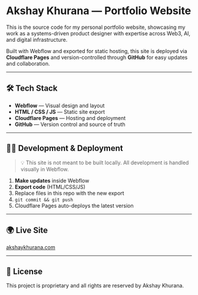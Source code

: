 # Akshay Khurana — Portfolio Website

This is the source code for my personal portfolio website, showcasing my work as a systems-driven product designer with expertise across Web3, AI, and digital infrastructure.

Built with Webflow and exported for static hosting, this site is deployed via **Cloudflare Pages** and version-controlled through **GitHub** for easy updates and collaboration.

---

## 🛠 Tech Stack

- **Webflow** — Visual design and layout
- **HTML / CSS / JS** — Static site export
- **Cloudflare Pages** — Hosting and deployment
- **GitHub** — Version control and source of truth

---

## 🧑‍💻 Development & Deployment

> 💡 This site is not meant to be built locally. All development is handled visually in Webflow.

1. **Make updates** inside Webflow
2. **Export code** (HTML/CSS/JS)
3. Replace files in this repo with the new export
4. `git commit && git push`
5. Cloudflare Pages auto-deploys the latest version

---

## 🌍 Live Site

[akshaykhurana.com](https://akshaykhurana.com)

---

## 📄 License

This project is proprietary and all rights are reserved by Akshay Khurana.
